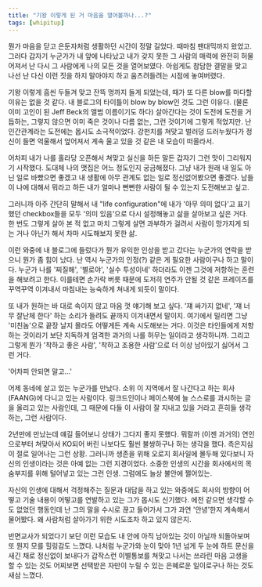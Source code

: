 ```yaml
---
title: "기왕 이렇게 된 거 마음을 열어볼까나...?"
tags: [whipitup]
---
```


뭔가 마음을 닫고 은둔자처럼 생활하던 시간이 정말 길었다. 때마침 팬대믹까지 왔었고. 그러다 갑자기 누군가가 내 앞에 나타났고 내가 갖지 못한 그 사람의 매력에 완전히 허물어져서 난 다시 그 사람에게 나의 모든 것을 열어보였다. 아쉽게도 참담한 결말을 맞고 나선 난 다신 이런 짓을 하지 말아야지 하고 움츠려들려는 시점에 놓여버렸다.

기왕 이렇게 흠씬 두들겨 맞고 잔뜩 멍까지 들게 되었는데, 때가 또 다른 blow를 마다할 이유는 없을 것 같다. 내 블로그의 타이틀이 blow by blow인 것도 그런 이유다. (물론 이미 고인이 된 Jeff Beck의 앨범 이름이기도 하다) 살아간다는 것이 도전에 도전을 거듭하는, 그렇지 않으면 이미 죽은 것이나 다름 없는, 그런 것이기에 그렇게 적었지만. 난 인간관계라는 도전에는 몹시도 소극적이었다. 강펀치를 쳐맞고 벌러덩 드러누웠다가 정신이 들면 억울해서 엎어져서 계속 울고 있을 것 같은 내 모습이 떠올라서.

어차피 내가 나를 홀라당 오픈해서 쳐맞고 실신을 하든 말든 갑자기 그런 맛이 그리워지기 시작했다. 도대체 나의 맷집은 어느 정도인지 궁금해졌다. 그냥 내가 원래 내 일도 아닌 일로 바빴으면 좋겠고 내 생활에 아무 관계도 없는 일로 정신없어봤으면 좋겠다. 남들이 나에 대해서 뭐라고 하든 내가 얼마나 뻔뻔한 사람이 될 수 있는지 도전해보고 싶고. 

그러니까 아주 간단히 말해서 내 "life configuration"에 내가 '아무 의미 없다'고 표기했던 checkbox들을 모두 '의미 있음'으로 다시 설정해놓고 삶을 살아보고 싶은 거다. 한 번도 그렇게 살아 본 적 없고 마치 그렇게 살면 과부하가 걸려서 사람이 망가지게 되는 거나 아닌가 해서 차마 시도해보지 못한 삶.

이런 와중에 내 블로그에 들렀다가 뭔가 유익한 인상을 받고 갔다는 누군가의 연락을 받으니 뭔가 좀 힘이 났다. 난 역시 누군가의 인정(?) 같은 게 필요한 사람이구나 하고 말이다. 누군가 나를 '찌질해', '별로야', '실수 투성이네' 하더라도 이젠 그것에 저항하는 훈련을 해보려고 한다. 이를테면 손가락 버릇 때문에 도저히 연주가 안될 것 같은 프레이즈를 꾸역꾸역 이겨내서 마침내는 능숙하게 쳐내게 되듯이 말이다.

또 내가 원하는 바 대로 속이지 않고 마음 껏 얘기해 보고 싶다. '쟤 싸가지 없네', '쟤 너무 잘난체 한다' 하는 소리가 들려도 끝까지 이겨내면서 말이지. 여기에서 밀리면 그냥 '미친놈'으로 끝장 날지 몰라도 어떻게든 계속 시도해보는 거다. 이것은 타인들에게 저항 하는 것이라기 보단 지독하게 엄격한 과거의 나를 허무는 일이라고 생각하니까. 그리고 그렇게 뭔가 '착하고 좋은 사람', '착하고 조용한 사람'으로 더 이상 남아있기 싫어서 그런 거다.

'어차피 안되면 말고...'

어제 동네에 살고 있는 누군가를 만났다. 소위 이 지역에서 잘 나간다고 하는 회사 (FAANG)에 다니고 있는 사람이다. 링크드인이나 페이스북에 늘 스스로를 과시하는 글을 올리고 있는 사람인데, 그 때문에 다들 이 사람이 잘 지내고 있을 거라고 흔히들 생각하는, 그런 사람이다.

2년만에 만났는데 얘길 들어보니 상태가 그다지 좋지 못했다. 뭐랄까 (이젠 과거의) 연인으로부터 쳐맞아서 KO되어 버린 나보다도 훨씬 불쌍하구나 하는 생각을 했다. 측은지심이 절로 일어나는 그런 상황. 그러니까 생존을 위해 오로지 회사일에 몰두해 있다보니 자신의 인생이라는 것은 아예 없는 그런 지경이었다. 소중한 인생의 시간을 회사에서의 목숨부지를 위해 털어넣고 있는 그런 인생. 그럼에도 늘상 불안에 쩔어있는. 

자신의 인생에 대해서 걱정해주는 질문과 대답을 하고 있는 와중에도 회사의 방향이 어떻고 기술 내용이 어떻고를 연발하고 있는 그가 몹시도 신기했다. 에전 같으면 생각할 수도 없었던 행동인데 난 그의 말을 수시로 끊고 들어가서 그가 과연 '안녕'한지 계속해서 물어봤다. 왜 사람처럼 살아가기 위한 시도조차 하고 있지 않은지. 

반면교사가 되었다기 보단 이런 모습도 내 안에 아직 남아있는 것이 아닐까 되돌아보며 또 뭔지 모를 힐링감도 느꼈다. 나처럼 누군가와 눈이 맞아 1년 넘게 두 눈에 하트 문신을 새긴 채로 정신없이 보내다가 갑작스런 이별통보를 쳐맞고 나서는 쓰라린 마음 고생을 할 수 있는 것도 어찌보면 선택받은 자만이 누릴 수 있는 은혜로운 일이로구나 하는 것도 새삼 느꼈다. 